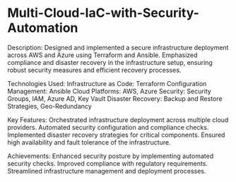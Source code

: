 # Multi-Cloud-IaC-with-Security-Automation
Description:
Designed and implemented a secure infrastructure deployment across AWS and Azure using Terraform and Ansible. Emphasized compliance and disaster recovery in the infrastructure setup, ensuring robust security measures and efficient recovery processes.

Technologies Used:
Infrastructure as Code: Terraform
Configuration Management: Ansible
Cloud Platforms: AWS, Azure
Security: Security Groups, IAM, Azure AD, Key Vault
Disaster Recovery: Backup and Restore Strategies, Geo-Redundancy

Key Features:
Orchestrated infrastructure deployment across multiple cloud providers.
Automated security configuration and compliance checks.
Implemented disaster recovery strategies for critical components.
Ensured high availability and fault tolerance of the infrastructure.

Achievements:
Enhanced security posture by implementing automated security checks.
Improved compliance with regulatory requirements.
Streamlined infrastructure management and deployment processes.

